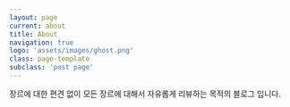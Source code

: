 ```yaml
---
layout: page
current: about
title: About
navigation: true
logo: 'assets/images/ghost.png'
class: page-template
subclass: 'post page'
---
```


장르에 대한 편견 없이 모든 장르에 대해서 자유롭게 리뷰하는 목적의 블로그 입니다.
